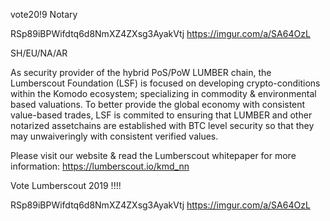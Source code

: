 vote20!9 Notary 

RSp89iBPWifdtq6d8NmXZ4ZXsg3AyakVtj
https://imgur.com/a/SA64OzL

SH/EU/NA/AR

As security provider of the hybrid PoS/PoW LUMBER chain,  the Lumberscout Foundation (LSF) is focused on developing crypto-conditions within the Komodo ecosystem; specializing in commodity & environmental based valuations. To better provide the global economy with consistent value-based trades, LSF is commited to ensuring that LUMBER and other notarized assetchains are established with BTC level security so that they may unwaiveringly  with consistent verified values.

Please visit our website & read the Lumberscout whitepaper for more information:
https://lumberscout.io/kmd_nn


Vote Lumberscout 2019 !!!!

RSp89iBPWifdtq6d8NmXZ4ZXsg3AyakVtj
https://imgur.com/a/SA64OzL
